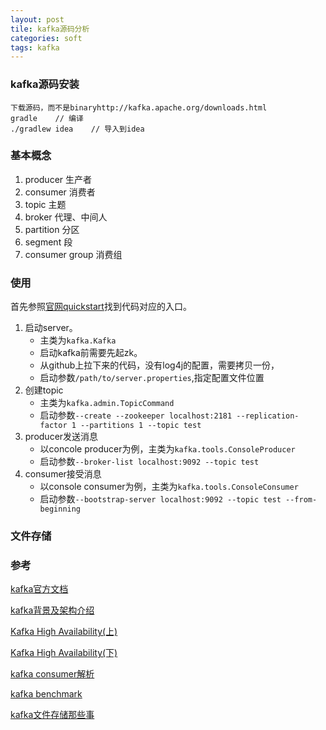 ```yaml
---
layout: post
tile: kafka源码分析
categories: soft
tags: kafka
---
```





### kafka源码安装

    下载源码，而不是binaryhttp://kafka.apache.org/downloads.html
    gradle    // 编译
    ./gradlew idea    // 导入到idea

### 基本概念

1. producer 生产者
2. consumer 消费者
3. topic  主题
4. broker 代理、中间人
5. partition 分区
6. segment 段
7. consumer group 消费组

### 使用

首先参照[官网quickstart](http://kafka.apache.org/documentation/#quickstart)找到代码对应的入口。

1. 启动server。
   * 主类为`kafka.Kafka`
   * 启动kafka前需要先起zk。
   * 从github上拉下来的代码，没有log4j的配置，需要拷贝一份，
   * 启动参数`/path/to/server.properties`,指定配置文件位置
2. 创建topic
   * 主类为`kafka.admin.TopicCommand`
   * 启动参数`--create --zookeeper localhost:2181 --replication-factor 1 --partitions 1 --topic test`
3. producer发送消息
   * 以concole producer为例，主类为`kafka.tools.ConsoleProducer`
   * 启动参数`--broker-list localhost:9092 --topic test`
4. consumer接受消息
   * 以console consumer为例，主类为`kafka.tools.ConsoleConsumer`
   * 启动参数`--bootstrap-server localhost:9092 --topic test --from-beginning`

### 文件存储

### 参考

[kafka官方文档](http://kafka.apache.org/documentation)

[kafka背景及架构介绍](http://www.infoq.com/cn/articles/kafka-analysis-part-1)

[Kafka High Availability(上)](http://www.infoq.com/cn/articles/kafka-analysis-part-2)

[Kafka High Availability(下)](http://www.infoq.com/cn/articles/kafka-analysis-part-3)

[kafka consumer解析](http://www.infoq.com/cn/articles/kafka-analysis-part-4)

[kafka benchmark](http://www.infoq.com/cn/articles/kafka-analysis-part-5)

[kafka文件存储那些事](http://tech.meituan.com/kafka-fs-design-theory.html)
